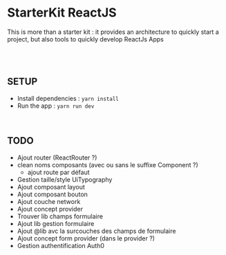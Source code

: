 # StarterKit ReactJS

This is more than a starter kit : it provides an architecture to quickly start a project, but also tools to quickly develop ReactJs Apps

<br />
<br />

## SETUP

 - Install dependencies : `yarn install`
 - Run the app : `yarn run dev`

<br />

## TODO

 - Ajout router (ReactRouter ?)
  - clean noms composants (avec ou sans le suffixe Component ?)
	- ajout route par défaut
 - Gestion taille/style UiTypography
 - Ajout composant layout
 - Ajout composant bouton
 - Ajout couche network
 - Ajout concept provider
 - Trouver lib champs formulaire
 - Ajout lib gestion formulaire
 - Ajout @lib avc la surcouches des champs de formulaire
 - Ajout concept form provider (dans le provider ?)
 - Gestion authentification Auth0

<br />

